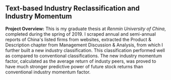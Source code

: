 ## Text-based Industry Reclassification and Industry Momentum

**Project Overview:** This is my graduate thesis at _Renmin University of China_, completed during the spring of 2019. I scraped annual and semi-annual reports of China's listed firms from websites, extracted the Product & Description chapter from Management Discussion & Analysis, from which I further built a new industry classification. This classification performed well as compared to conventional classifications. The new industry momentum factor, calculated as the average return of industy peers, was proved to have much stronger predictive power of future stock returns than conventional industry momentum factor.
